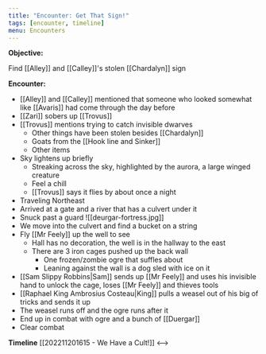 ```yaml
---
title: "Encounter: Get That Sign!"
tags: [encounter, timeline]
menu: Encounters
---
```

**Objective:** 

Find [[Alley]] and [[Calley]]'s stolen [[Chardalyn]] sign

**Encounter:**

- [[Alley]] and [[Calley]] mentioned that someone who looked somewhat like [[Avaris]] had come through the day before
- [[Zari]] sobers up [[Trovus]]
- [[Trovus]] mentions trying to catch invisible dwarves
	- Other things have been stolen besides [[Chardalyn]]
	- Goats from the [[Hook line and Sinker]]
	- Other items
- Sky lightens up briefly
	- Streaking across the sky, highlighted by the aurora, a large winged creature
	- Feel a chill
	- [[Trovus]] says it flies by about once a night
- Traveling Northeast
- Arrived at a gate and a river that has a culvert under it
- Snuck past a guard
![[deurgar-fortress.jpg]]
- We move into the culvert and find a bucket on a string
- Fly [[Mr Feely]] up the well to see
	- Hall has no decoration, the well is in the hallway to the east
	- There are 3 iron cages pushed up the back wall
		- One frozen/zombie ogre that suffles about
		- Leaning against the wall is a dog sled with ice on it
- [[Sam Slippy Robbins|Sam]] sends up [[Mr Feely]] and uses his invisible hand to unlock the cage, loses [[Mr Feely]] and thieves tools
-   [[Raphael King Ambrosius Costeau|King]] pulls a weasel out of his big of tricks and sends it up
- The weasel runs off and the ogre runs after it
- End up in combat with ogre and a bunch of [[Duergar]]
- Clear combat

**Timeline**
 [[202211201615 - We Have a Cult!]] <--> 